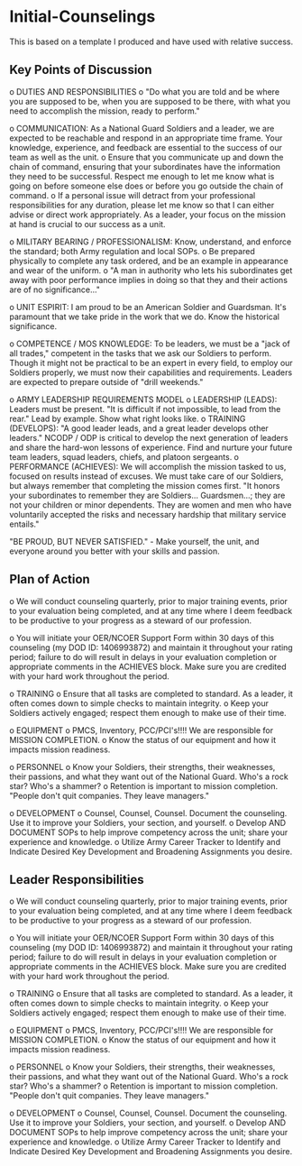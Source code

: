 # Initial-Counselings

This is based on a template I produced and have used with relative success.

## Key Points of Discussion

o DUTIES AND RESPONSIBILITIES o "Do what you are told and be where you are supposed to be, when you are supposed to be there, with what you need to accomplish the mission, ready to perform."

o COMMUNICATION: As a National Guard Soldiers and a leader, we are expected to be reachable and respond in an appropriate time frame. Your knowledge, experience, and feedback are essential to the success of our team as well as the unit. o Ensure that you communicate up and down the chain of command, ensuring that your subordinates have the information they need to be successful. Respect me enough to let me know what is going on before someone else does or before you go outside the chain of command. o If a personal issue will detract from your professional responsibilities for any duration, please let me know so that I can either advise or direct work appropriately. As a leader, your focus on the mission at hand is crucial to our success as a unit.

o MILITARY BEARING / PROFESSIONALISM: Know, understand, and enforce the standard; both Army regulation and local SOPs. o Be prepared physically to complete any task ordered, and be an example in appearance and wear of the uniform. o "A man in authority who lets his subordinates get away with poor performance implies in doing so that they and their actions are of no significance..."

o UNIT ESPIRIT: I am proud to be an American Soldier and Guardsman. It's paramount that we take pride in the work that we do. Know the historical significance.

o COMPETENCE / MOS KNOWLEDGE: To be leaders, we must be a "jack of all trades," competent in the tasks that we ask our Soldiers to perform. Though it might not be practical to be an expert in every field, to employ our Soldiers properly, we must now their capabilities and requirements. Leaders are expected to prepare outside of "drill weekends."

o ARMY LEADERSHIP REQUIREMENTS MODEL o LEADERSHIP \(LEADS\): Leaders must be present. "It is difficult if not impossible, to lead from the rear." Lead by example. Show what right looks like. o TRAINING \(DEVELOPS\): "A good leader leads, and a great leader develops other leaders." NCODP / ODP is critical to develop the next generation of leaders and share the hard-won lessons of experience. Find and nurture your future team leaders, squad leaders, chiefs, and platoon sergeants. o PERFORMANCE \(ACHIEVES\): We will accomplish the mission tasked to us, focused on results instead of excuses. We must take care of our Soldiers, but always remember that completing the mission comes first. "It honors your subordinates to remember they are Soldiers... Guardsmen...; they are not your children or minor dependents. They are women and men who have voluntarily accepted the risks and necessary hardship that military service entails."

"BE PROUD, BUT NEVER SATISFIED." - Make yourself, the unit, and everyone around you better with your skills and passion.

## Plan of Action

o We will conduct counseling quarterly, prior to major training events, prior to your evaluation being completed, and at any time where I deem feedback to be productive to your progress as a steward of our profession.

o You will initiate your OER/NCOER Support Form within 30 days of this counseling \(my DOD ID: 1406993872\) and maintain it throughout your rating period; failure to do will result in delays in your evaluation completion or appropriate comments in the ACHIEVES block. Make sure you are credited with your hard work throughout the period.

o TRAINING o Ensure that all tasks are completed to standard. As a leader, it often comes down to simple checks to maintain integrity. o Keep your Soldiers actively engaged; respect them enough to make use of their time.

o EQUIPMENT o PMCS, Inventory, PCC/PCI's!!!! We are responsible for MISSION COMPLETION. o Know the status of our equipment and how it impacts mission readiness.

o PERSONNEL o Know your Soldiers, their strengths, their weaknesses, their passions, and what they want out of the National Guard. Who's a rock star? Who's a shammer? o Retention is important to mission completion. "People don't quit companies. They leave managers."

o DEVELOPMENT o Counsel, Counsel, Counsel. Document the counseling. Use it to improve your Soldiers, your section, and yourself. o Develop AND DOCUMENT SOPs to help improve competency across the unit; share your experience and knowledge. o Utilize Army Career Tracker to Identify and Indicate Desired Key Development and Broadening Assignments you desire.

## Leader Responsibilities

o We will conduct counseling quarterly, prior to major training events, prior to your evaluation being completed, and at any time where I deem feedback to be productive to your progress as a steward of our profession.

o You will initiate your OER/NCOER Support Form within 30 days of this counseling \(my DOD ID: 1406993872\) and maintain it throughout your rating period; failure to do will result in delays in your evaluation completion or appropriate comments in the ACHIEVES block. Make sure you are credited with your hard work throughout the period.

o TRAINING o Ensure that all tasks are completed to standard. As a leader, it often comes down to simple checks to maintain integrity. o Keep your Soldiers actively engaged; respect them enough to make use of their time.

o EQUIPMENT o PMCS, Inventory, PCC/PCI's!!!! We are responsible for MISSION COMPLETION. o Know the status of our equipment and how it impacts mission readiness.

o PERSONNEL o Know your Soldiers, their strengths, their weaknesses, their passions, and what they want out of the National Guard. Who's a rock star? Who's a shammer? o Retention is important to mission completion. "People don't quit companies. They leave managers."

o DEVELOPMENT o Counsel, Counsel, Counsel. Document the counseling. Use it to improve your Soldiers, your section, and yourself. o Develop AND DOCUMENT SOPs to help improve competency across the unit; share your experience and knowledge. o Utilize Army Career Tracker to Identify and Indicate Desired Key Development and Broadening Assignments you desire.


